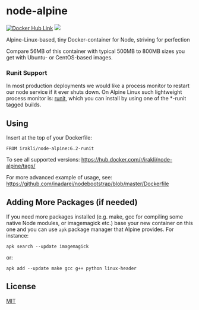# node-alpine

[![Docker Hub Link][docker-img]][docker-url]
[![](https://badge.imagelayers.io/irakli/node-alpine:latest.svg)](https://imagelayers.io/?images=irakli/node-alpine:latest 'Node Alpine on Docker Hub')

Alpine-Linux-based, tiny Docker-container for Node, striving for perfection

Compare 56MB of this container with typical 500MB to 800MB sizes you get with Ubuntu- or CentOS-based images.

### Runit Support

In most production deployments we would like a process monitor to restart our node service if it ever shuts down. On Alpine Linux such lightweight process monitor is: [runit](http://smarden.org/runit/), which you can install by using one of the *-runit tagged builds.

## Using

Insert at the top of your Dockerfile:

```
FROM irakli/node-alpine:6.2-runit
```

To see all supported versions: <https://hub.docker.com/r/irakli/node-alpine/tags/>

For more advanced example of usage, see: https://github.com/inadarei/nodebootstrap/blob/master/Dockerfile


## Adding More Packages (if needed)

If you need more packages installed (e.g. make, gcc for compiling some native Node modules, or imagemagick etc.) base your new container on this one and you can use `apk` package manager that Alpine provides. For instance:

```
apk search --update imagemagick
```

or:

```
apk add --update make gcc g++ python linux-header
```

## License

[MIT](LICENSE)

[docker-img]: https://img.shields.io/badge/docker-ready-blue.svg
[docker-url]: https://hub.docker.com/r/irakli/node-alpine/
